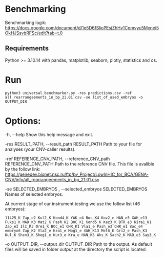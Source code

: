 # Benchmarking

Benchmarking logik:
https://docs.google.com/document/d/1e5D6fSlioPEsjZhHv1Cpmvyu5Mxnei5OkHJSsvbRFSc/edit?tab=t.0

## Requirements
Python >= 3.10.14 with pandas, matplotlib, seaborn, plotly, statistics and os.

# Run
```
python3 universal_benchmarker.py -res predictions.csv -ref all_rearrangeements_in_bp_21.01.csv -se list_of_used_embryos -o OUTPUT_DIR
```

# Options:
  -h, --help
  Show this help message and exit.
  
  -res RESULT_PATH, --result_path RESULT_PATH
  Path to your file for analyses (your CNV-caller results).
                        
  -ref REFERENCE_CNV_PATH, --reference_CNV_path REFERENCE_CNV_PATH
  Path to the reference CNV file.
  This file is avalible by the follow link: https://genedev.bionet.nsc.ru/ftp/by_Project/LowInHIC_for_BCA/GENA-CNV/info/all_rearrangeements_in_bp_21.01.csv
  
  -se SELECTED_EMBRYOS , --selected_embryos SELECTED_EMBRYOS
  Names of selected embryos.
  
  At current stage of our instrument testing we use the follow list (46 embryos):

```
11425_K Zap_e2 Kul2_K Kond4_K YAK_e4 Boc_K4 Kov2_e HAN_e5 XAH_e13 Fuks1_K MAD_K3 Mat2_K Pash_K2 BOC_K1 Kond5_K Kaz3_K BTR_e3 Kira1_K1 Zap_e3 IlI_K3 Ore1_K BOC_e1 CHR_K1 Vla1_e Pash_e3 CHR_e1 Boc_e4 embryo6 Zap_K2 Vla2_e Kra1_e Mog1_e XAH_K13 Mel6_K Gri2_e Pash_K3 Kul_K Shen3_K Sheg1_e Kur3_e Kra_e HAN_K5 Aks_K Sach2_K MAD_e3 Say3_K 
```
  
  -o OUTPUT_DIR, --output_dir OUTPUT_DIR
  Path to the output.
  As default files will be saved in folder *output* at the directory the script is located.


